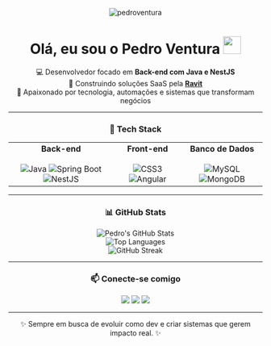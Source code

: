 <p align="center"> 
  <img src="https://komarev.com/ghpvc/?username=pedroventura&label=Profile%20views&color=0e75b6&style=flat" alt="pedroventura" /> 
</p>

<h1 align="center">Olá, eu sou o Pedro Ventura <img src="https://media.giphy.com/media/hvRJCLFzcasrR4ia7z/giphy.gif" width="35"></h1>

<p align="center">
  💻 Desenvolvedor focado em <strong>Back-end com Java e NestJS</strong> <br/>
  🚀 Construindo soluções SaaS pela <a href="https://ravit.digital" target="_blank"><strong>Ravit</strong></a> <br/>
  🎯 Apaixonado por tecnologia, automações e sistemas que transformam negócios
</p>

---

<h3 align="center">🚀 Tech Stack</h3>
<table align="center">
  <tr>
    <td align="center">
      <strong>Back-end</strong><br><br>
      <img src="https://img.shields.io/badge/Java-ED8B00?style=for-the-badge&logo=openjdk&logoColor=white" alt="Java"/>
      <img src="https://img.shields.io/badge/Spring_Boot-6DB33F?style=for-the-badge&logo=springboot&logoColor=white" alt="Spring Boot"/>
      <img src="https://img.shields.io/badge/NestJS-E0234E?style=for-the-badge&logo=nestjs&logoColor=white" alt="NestJS"/>
    </td>
    <td align="center">
      <strong>Front-end</strong><br><br>
      <img src="https://img.shields.io/badge/CSS3-1572B6?style=for-the-badge&logo=css3&logoColor=white" alt="CSS3"/>
      <img src="https://img.shields.io/badge/Angular-DD0031?style=for-the-badge&logo=angular&logoColor=white" alt="Angular"/>
    </td>
    <td align="center">
      <strong>Banco de Dados</strong><br><br>
      <img src="https://img.shields.io/badge/MySQL-00000F?style=for-the-badge&logo=mysql&logoColor=white" alt="MySQL"/>
      <img src="https://img.shields.io/badge/MongoDB-4EA94B?style=for-the-badge&logo=mongodb&logoColor=white" alt="MongoDB"/>
    </td>
  </tr>
</table>

---

<h3 align="center">📊 GitHub Stats</h3>
<p align="center">
  <img align="center" src="https://github-readme-stats.vercel.app/api?username=pedroventura&show_icons=true&theme=radical&rank_icon=github" alt="Pedro's GitHub Stats" />
  <br/>
  <img align="center" src="https://github-readme-stats.vercel.app/api/top-langs/?username=pedroventura&layout=compact&theme=radical" alt="Top Languages" />
  <br/>
  <img align="center" src="https://github-readme-streak-stats.herokuapp.com/?user=pedroventura&theme=radical" alt="GitHub Streak" />
</p>

---

<h3 align="center">📫 Conecte-se comigo</h3>
<p align="center">
  <a href="https://www.linkedin.com/in/pedro-ventura-265ba1274/" target="_blank"><img src="https://img.shields.io/badge/LinkedIn-0077B5?style=for-the-badge&logo=linkedin&logoColor=white" target="_blank"></a>
  <a href="mailto:pedro.ventura@ravit.digital" target="_blank"><img src="https://img.shields.io/badge/Email-D14836?style=for-the-badge&logo=gmail&logoColor=white" target="_blank"></a>
  <a href="https://ravit.digital" target="_blank"><img src="https://img.shields.io/badge/Ravit-2522A7?style=for-the-badge&logo=data:image/svg+xml;base64,PHN2ZyB3aWR0aD0iMjQiIGhlaWdodD0iMjQiIHZpZXdCb3g9IjAgMCAyNCAyNCIgZmlsbD0ibm9uZSIgeG1sbnM9Imh0dHA6Ly93d3cudzMub3JnLzIwMDAvc3ZnIj48cGF0aCBkPSJNNy41IDE4TDE1IDEwLjVMODIuNSA2TDcgMTRMNy41IDE4WiIgZmlsbD0id2hpdGUiLz48L3N2Zz4=&logoColor=white" target="_blank"></a>
</p>

---

<p align="center">
  ✨ Sempre em busca de evoluir como dev e criar sistemas que gerem impacto real. ✨
</p>
